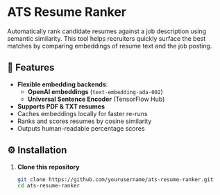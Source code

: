 # ATS Resume Ranker

Automatically rank candidate resumes against a job description using semantic similarity. This tool helps recruiters quickly surface the best matches by comparing embeddings of resume text and the job posting.

## 🚀 Features

- **Flexible embedding backends**:  
  - **OpenAI embeddings** (`text-embedding-ada-002`)  
  - **Universal Sentence Encoder** (TensorFlow Hub)  
- **Supports PDF & TXT resumes**  
- Caches embeddings locally for faster re-runs  
- Ranks and scores resumes by cosine similarity  
- Outputs human-readable percentage scores  

## ⚙️ Installation

1. **Clone this repository**  
   ```bash
   git clone https://github.com/yourusername/ats-resume-ranker.git
   cd ats-resume-ranker
